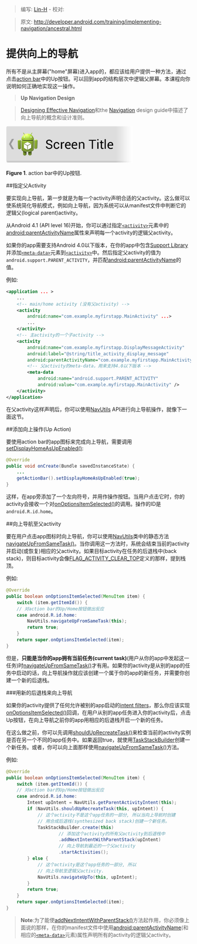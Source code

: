 > 编写: [Lin-H](https://github.com/Lin-H) - 校对: 

> 原文: <http://developer.android.com/training/implementing-navigation/ancestral.html>

# 提供向上的导航

所有不是从主屏幕("home"屏幕)进入app的，都应该给用户提供一种方法，通过点击[action bar](http://developer.android.com/guide/topics/ui/actionbar.html)中的Up按钮。可以回到app的结构层次中逻辑父屏幕。本课程向你说明如何正确地实现这一操作。

>**Up Navigation Design**

>[Designing Effective Navigation](http://developer.android.com/training/design-navigation/ancestral-temporal.html)和the [Navigation](http://developer.android.com/training/design-navigation/ancestral-temporal.html) design guide中描述了向上导航的概念和设计准则。

![Figure 1. action bar中的Up按钮.](implementing-navigation-up.png)

**Figure 1**. action bar中的Up按钮.

##指定父Activity

要实现向上导航，第一步就是为每一个activity声明合适的父activity。这么做可以使系统简化导航模式，例如向上导航，因为系统可以从manifest文件中判断它的逻辑父(logical parent)activity。

从Android 4.1 (API level 16)开始，你可以通过指定[`<activity>`](http://developer.android.com/guide/topics/manifest/activity-element.html)元素中的[android:parentActivityName](http://developer.android.com/guide/topics/manifest/activity-element.html#parent)属性来声明每一个activity的逻辑父activity。

如果你的app需要支持Android 4.0以下版本，在你的app中包含[Support Library](http://developer.android.com/tools/support-library/index.html)并添加[`<meta-data>`](http://developer.android.com/guide/topics/manifest/meta-data-element.html)元素到[`<activity>`](http://developer.android.com/guide/topics/manifest/activity-element.html)中。然后指定父activity的值为`android.support.PARENT_ACTIVITY`，并匹配[android:parentActivityName](http://developer.android.com/guide/topics/manifest/activity-element.html#parent)的值。

例如:

```xml
<application ... >
    ...
    <!-- main/home activity (没有父activity) -->
    <activity
        android:name="com.example.myfirstapp.MainActivity" ...>
        ...
    </activity>
    <!-- 主activity的一个子activity -->
    <activity
        android:name="com.example.myfirstapp.DisplayMessageActivity"
        android:label="@string/title_activity_display_message"
        android:parentActivityName="com.example.myfirstapp.MainActivity" >
        <!-- 父activity的meta-data，用来支持4.0以下版本 -->
        <meta-data
            android:name="android.support.PARENT_ACTIVITY"
            android:value="com.example.myfirstapp.MainActivity" />
    </activity>
</application>
```

在父activity这样声明后，你可以使用[NavUtils](http://developer.android.com/reference/android/support/v4/app/NavUtils.html) API进行向上导航操作，就像下一面这节。

##添加向上操作(Up Action)

要使用action bar的app图标来完成向上导航，需要调用[setDisplayHomeAsUpEnabled()](http://developer.android.com/reference/android/app/ActionBar.html#setDisplayHomeAsUpEnabled%28boolean%29):

```java
@Override
public void onCreate(Bundle savedInstanceState) {
    ...
    getActionBar().setDisplayHomeAsUpEnabled(true);
}
```

这样，在app旁添加了一个左向符号，并用作操作按钮。当用户点击它时，你的activity会接收一个对[onOptionsItemSelected()](http://developer.android.com/reference/android/app/Activity.html#onOptionsItemSelected%28android.view.MenuItem%29)的调用。操作的ID是`android.R.id.home`。

##向上导航至父activity

要在用户点击app图标时向上导航，你可以使用[NavUtils](http://developer.android.com/reference/android/support/v4/app/NavUtils.html)类中的静态方法[navigateUpFromSameTask()](http://developer.android.com/reference/android/support/v4/app/NavUtils.html#navigateUpFromSameTask%28android.app.Activity%29)。当你调用这一方法时，系统会结束当前的activity并启动(或恢复)相应的父activity。如果目标activity在任务的后退栈中(back stack)，则目标activity会像[FLAG_ACTIVITY_CLEAR_TOP](http://developer.android.com/reference/android/content/Intent.html#FLAG_ACTIVITY_CLEAR_TOP)定义的那样，提到栈顶。

例如:

```java
@Override
public boolean onOptionsItemSelected(MenuItem item) {
    switch (item.getItemId()) {
    // 对action bar的Up/Home按钮做出反应
    case android.R.id.home:
        NavUtils.navigateUpFromSameTask(this);
        return true;
    }
    return super.onOptionsItemSelected(item);
}
```

但是，**只能是当你的app拥有当前任务(current task)**(用户从你的app中发起这一任务)时[navigateUpFromSameTask()](http://developer.android.com/reference/android/support/v4/app/NavUtils.html#navigateUpFromSameTask%28android.app.Activity%29)才有用。如果你的activity是从别的app的任务中启动的话，向上导航操作就应该创建一个属于你的app的新任务，并需要你创建一个新的后退栈。

###用新的后退栈来向上导航

如果你的activity提供了任何允许被别的app启动的[intent filters](http://developer.android.com/guide/components/intents-filters.html#ifs)，那么你应该实现[onOptionsItemSelected()](http://developer.android.com/reference/android/app/Activity.html#onOptionsItemSelected%28android.view.MenuItem%29)回调，在用户从别的app任务进入你的activity后，点击Up按钮，在向上导航之前你的app用相应的后退栈开启一个新的任务。

在这么做之前，你可以先调用[shouldUpRecreateTask()](http://developer.android.com/reference/android/support/v4/app/NavUtils.html#shouldUpRecreateTask%28android.app.Activity,%20android.content.Intent%29)来检查当前的activity实例是否在另一个不同的app任务中。如果返回true，就使用[TaskStackBuilder](http://developer.android.com/reference/android/support/v4/app/TaskStackBuilder.html)创建一个新任务。或者，你可以向上面那样使用[navigateUpFromSameTask()](http://developer.android.com/reference/android/support/v4/app/NavUtils.html#navigateUpFromSameTask%28android.app.Activity%29)方法。

例如:

```java
@Override
public boolean onOptionsItemSelected(MenuItem item) {
    switch (item.getItemId()) {
    // 对action bar的Up/Home按钮做出反应
    case android.R.id.home:
        Intent upIntent = NavUtils.getParentActivityIntent(this);
        if (NavUtils.shouldUpRecreateTask(this, upIntent)) {
            // 这个activity不是这个app任务的一部分, 所以当向上导航时创建
            // 用合成后退栈(synthesized back stack)创建一个新任务。
            TaskStackBuilder.create(this)
                    // 添加这个activity的所有父activity到后退栈中
                    .addNextIntentWithParentStack(upIntent)
                    // 向上导航到最近的一个父activity
                    .startActivities();
        } else {
            // 这个activity是这个app任务的一部分, 所以
            // 向上导航至逻辑父activity.
            NavUtils.navigateUpTo(this, upIntent);
        }
        return true;
    }
    return super.onOptionsItemSelected(item);
}
```

>**Note**:为了能使[addNextIntentWithParentStack()](http://developer.android.com/reference/android/support/v4/app/TaskStackBuilder.html#addNextIntentWithParentStack%28android.content.Intent%29)方法起作用，你必须像上面说的那样，在你的manifest文件中使用[android:parentActivityName](http://developer.android.com/guide/topics/manifest/activity-element.html#parent)(和相应的[`<meta-data>`](http://developer.android.com/guide/topics/manifest/meta-data-element.html)元素)属性声明所有的activity的逻辑父activity。
